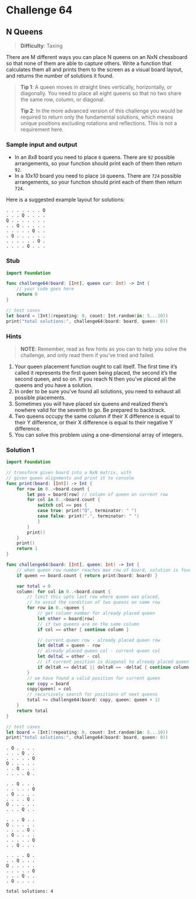 # Challenge 64

## N Queens

> **Difficulty**: Taxing

There are M different ways you can place N queens on an NxN chessboard so that none of them are able to capture others. Write a function that calculates them all and prints them to the screen as a visual board layout, and returns the number of solutions it found.

> **Tip 1**: A queen moves in straight lines vertically, horizontally, or diagonally. You need to place all eight queens so that no two share the same row, column, or diagonal.
>
> **Tip 2**: In the more advanced version of this challenge you would be required to return only the fundamental solutions, which means unique positions excluding rotations and reflections. This is not a requirement here.

### Sample input and output

- In an *8x8* board you need to place `8` queens. There are `92` possible arrangements, so your function should print each of them then return `92`.
- In a *10x10* board you need to place `10` queens. There are `724` possible arrangements, so your function should print each of them then return `724`.

Here is a suggested example layout for solutions:

``` text
. . . . . . . Q
. . . Q . . . .
Q . . . . . . .
. . Q . . . . .
. . . . . Q . .
. Q . . . . . .
. . . . . . Q .
. . . . Q . . .
```

### Stub

``` swift
import Foundation

func challenge64(board: [Int], queen cur: Int) -> Int {
    // your code goes here
    return 0
}

// test cases
let board = [Int](repeating: 0, count: Int.random(in: 5...10))
print("total solutions:", challenge64(board: board, queen: 0))
```

### Hints

> **NOTE**: Remember, read as few hints as you can to help you solve the challenge, and only read them if you’ve tried and failed.

1. Your queen placement function ought to call itself. The first time it’s called it represents the first queen being placed, the second it’s the second queen, and so on. If you reach N then you’ve placed all the queens and you have a solution.
2. In order to be sure you’ve found all solutions, you need to exhaust all possible placements.
3. Sometimes you will have placed six queens and realized there’s nowhere valid for the seventh to go. Be prepared to backtrack.
4. Two queens occupy the same column if their X difference is equal to their Y difference, or their X difference is equal to their negative Y difference.
5. You can solve this problem using a one-dimensional array of integers.

### Solution 1

``` swift
import Foundation

// transform given board into a NxN matrix, with
// given queen alignments and print it to console
func print(board: [Int]) -> Int {
    for row in 0..<board.count {
        let pos = board[row] // column of queen on current row
        for col in 0..<board.count {
            switch col == pos {
            case true: print("Q", terminator: " ")
            case false: print(".", terminator: " ")
            }
        }
        print()
    }
    print()
    return 1
}

func challenge64(board: [Int], queen: Int) -> Int {
    // when queen row number reaches max row of board, solution is found
    if queen == board.count { return print(board: board) }

    var total = 0
    column: for col in 0..<board.count {
        // limit this upto last row where queen was placed,
        // to avoid the condition of two queens on same row
        for row in 0..<queen {
            // get column number for already placed queen
            let other = board[row]
            // if two queens are on the same column
            if col == other { continue column }

            // current queen row - already placed queen row
            let deltaR = queen - row
            // already placed queen col - current queen col
            let deltaC = other - col
            // if current position is diagonal to already placed queen
            if deltaR == deltaC || deltaR == -deltaC { continue column }
        }
        // we have found a valid position for current queen
        var copy = board
        copy[queen] = col
        // recursively search for positions of next queens
        total += challenge64(board: copy, queen: queen + 1)
    }
    return total
}

// test cases
let board = [Int](repeating: 0, count: Int.random(in: 5...10))
print("total solutions:", challenge64(board: board, queen: 0))
```

``` terminal
. Q . . . . 
. . . Q . . 
. . . . . Q 
Q . . . . . 
. . Q . . . 
. . . . Q . 

. . Q . . . 
. . . . . Q 
. Q . . . . 
. . . . Q . 
Q . . . . . 
. . . Q . . 

. . . Q . . 
Q . . . . . 
. . . . Q . 
. Q . . . . 
. . . . . Q 
. . Q . . . 

. . . . Q . 
. . Q . . . 
Q . . . . . 
. . . . . Q 
. . . Q . . 
. Q . . . . 

total solutions: 4
```
